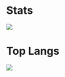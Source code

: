 # Stats
![](https://github-readme-stats.vercel.app/api?username=moose23967&show_icons=true&theme=radical&hide_border=true&hide_title=true)

# Top Langs
![](https://github-readme-stats.vercel.app/api/top-langs/?username=moose23967&layout=compact&theme=radical&hide_border=true&hide_title=true)
